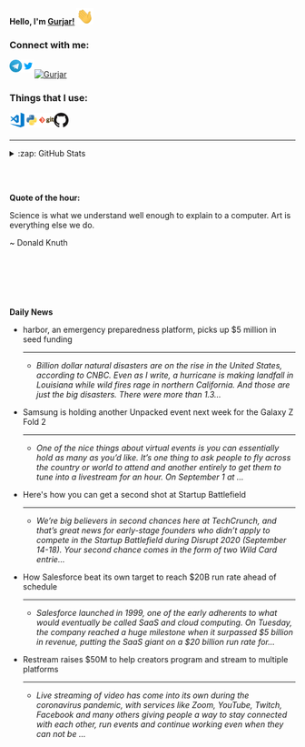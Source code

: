 #### Hello, I'm [Gurjar!](https://GurjarKing.github.io) <img src="https://raw.githubusercontent.com/ABSphreak/ABSphreak/master/gifs/Hi.gif" width="30px"></h2>


### Connect with me:

[<img align="left" alt="Gurjar | Telegram" width="22px" src="https://raw.githubusercontent.com/github/explore/80688e429a7d4ef2fca1e82350fe8e3517d3494d/topics/telegram/telegram.png" />][Telegram]
[<img align="left" alt="Gurjar | Twitter" width="22px" src="https://raw.githubusercontent.com/github/explore/80688e429a7d4ef2fca1e82350fe8e3517d3494d/topics/twitter/twitter.png" />][Twitter]

<br > <a href="https://github.com/GurjarKing"><img src="https://komarev.com/ghpvc/?username=GurjarKing" alt="Gurjar" /></a> <br />

<!-- <br >

![](https://visitor-badge.glitch.me/badge?page_id=GurjarKing)

<br /> -->

### Things that I use:

[<img align="left" alt="Visual Studio Code" width="26px" src="https://raw.githubusercontent.com/github/explore/80688e429a7d4ef2fca1e82350fe8e3517d3494d/topics/visual-studio-code/visual-studio-code.png" />][VSCode]
[<img align="left" alt="Python" width="26px" src="https://raw.githubusercontent.com/github/explore/80688e429a7d4ef2fca1e82350fe8e3517d3494d/topics/python/python.png" />][Python]
[<img align="left" alt="Git" width="26px" src="https://raw.githubusercontent.com/github/explore/80688e429a7d4ef2fca1e82350fe8e3517d3494d/topics/git/git.png" />][Git]
[<img align="left" alt="GitHub" width="26px" src="https://raw.githubusercontent.com/github/explore/78df643247d429f6cc873026c0622819ad797942/topics/github/github.png" />][Github]

<br />
<br />

---
<details>
  <summary>:zap: GitHub Stats</summary>

<img align="left" alt="Gurjar's Github Stats" src="https://github-readme-stats.vercel.app/api?username=GurjarKing&show_icons=true&hide_border=true&count_private=true&include_all_commit=true&theme=algolia" />

</details>

<!-- ### 🔔 My latest tweet
<a href="https://twitter.com/Gurjar_King43" target="_blank">
	<img src="https://github.com/GurjarKing/GurjarKing/raw/master/tweet.png" width="70%" align="center" alt="Click to view on Twitter" title="My latest tweet, as an image"/>
</a> -->
<br>

<pre>

</pre>

**Quote of the hour:**

Science is what we understand well enough to explain to a computer. Art is everything else we do.

~ Donald Knuth
<pre>

</pre>
<br>
<pre>


</pre>
<strong>Daily News</strong>
  
  - harbor, an emergency preparedness platform, picks up $5 million in seed funding
     <hr/>
     
      - *Billion dollar natural disasters are on the rise in the United States, according to CNBC. Even as I write, a hurricane is making landfall in Louisiana while wild fires rage in northern California. And those are just the big disasters. There were more than 1.3…*
     
  - Samsung is holding another Unpacked event next week for the Galaxy Z Fold 2
      <hr/>
      
      - *One of the nice things about virtual events is you can essentially hold as many as you’d like. It’s one thing to ask people to fly across the country or world to attend and another entirely to get them to tune into a livestream for an hour. On September 1 at …*
      
  - Here's how you can get a second shot at Startup Battlefield
      <hr/>
      
      - *We’re big believers in second chances here at TechCrunch, and that’s great news for early-stage founders who didn’t apply to compete in the Startup Battlefield during Disrupt 2020 (September 14-18). Your second chance comes in the form of two Wild Card entrie…*
      
  - How Salesforce beat its own target to reach $20B run rate ahead of schedule
      <hr/>
      
      - *Salesforce launched in 1999, one of the early adherents to what would eventually be called SaaS and cloud computing. On Tuesday, the company reached a huge milestone when it surpassed $5 billion in revenue, putting the SaaS giant on a $20 billion run rate for…*
       
  - Restream raises $50M to help creators program and stream to multiple platforms
      <hr/>
       
       - *Live streaming of video has come into its own during the coronavirus pandemic, with services like Zoom, YouTube, Twitch, Facebook and many others giving people a way to stay connected with each other, run events and continue working even when they can not be …*
      

<br />

[VSCode]: https://code.visualstudio.com/
[Python]: https://www.python.org/
[Git]: https://git-scm.com/
[Github]: https://github.com/
[Telegram]: https://t.me/Gurjar_King/
[Twitter]: https://twitter.com/Gurjar_King43/
